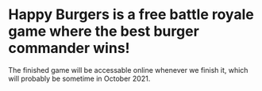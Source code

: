 # Happy Burgers is a free battle royale game where the best burger commander wins!

The finished game will be accessable online whenever we finish it, which will probably be sometime in October 2021.
